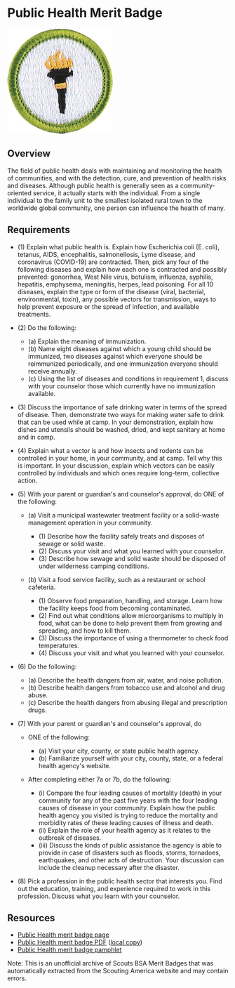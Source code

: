 

# Public Health Merit Badge

![Public Health Merit Badge](images/public-health-merit-badge.jpg)

## Overview



The field of public health deals with maintaining and monitoring the health of communities, and with the detection, cure, and prevention of health risks and diseases. Although public health is generally seen as a community-oriented service, it actually starts with the individual. From a single individual to the family unit to the smallest isolated rural town to the worldwide global community, one person can influence the health of many.

## Requirements

* (1) Explain what public health is. Explain how Escherichia coli (E. coli), tetanus, AIDS, encephalitis, salmonellosis, Lyme disease, and coronavirus (COVID-19) are contracted. Then, pick any four of the following diseases and explain how each one is contracted and possibly prevented: gonorrhea, West Nile virus, botulism, influenza, syphilis, hepatitis, emphysema, meningitis, herpes, lead poisoning. For all 10 diseases, explain the type or form of the disease (viral, bacterial, environmental, toxin), any possible vectors for transmission, ways to help prevent exposure or the spread of infection, and available treatments.
* (2) Do the following:
    * (a) Explain the meaning of immunization.
    * (b) Name eight diseases against which a young child should be immunized, two diseases against which everyone should be reimmunized periodically, and one immunization everyone should receive annually.
    * (c) Using the list of diseases and conditions in requirement 1, discuss with your counselor those which currently have no immunization available.


* (3) Discuss the importance of safe drinking water in terms of the spread of disease. Then, demonstrate two ways for making water safe to drink that can be used while at camp. In your demonstration, explain how dishes and utensils should be washed, dried, and kept sanitary at home and in camp.
* (4) Explain what a vector is and how insects and rodents can be controlled in your home, in your community, and at camp. Tell why this is important. In your discussion, explain which vectors can be easily controlled by individuals and which ones require long-term, collective action.
* (5) With your parent or guardian's and counselor's approval, do ONE of the following:
    * (a) Visit a municipal wastewater treatment facility or a solid-waste management operation in your community.
        * (1) Describe how the facility safely treats and disposes of sewage or solid waste.
        * (2) Discuss your visit and what you learned with your counselor.
        * (3) Describe how sewage and solid waste should be disposed of under wilderness camping conditions.


    * (b) Visit a food service facility, such as a restaurant or school cafeteria.
        * (1) Observe food preparation, handling, and storage. Learn how the facility keeps food from becoming contaminated.
        * (2) Find out what conditions allow microorganisms to multiply in food, what can be done to help prevent them from growing and spreading, and how to kill them.
        * (3) Discuss the importance of using a thermometer to check food temperatures.
        * (4) Discuss your visit and what you learned with your counselor.




* (6) Do the following:
    * (a) Describe the health dangers from air, water, and noise pollution.
    * (b) Describe health dangers from tobacco use and alcohol and drug abuse.
    * (c) Describe the health dangers from abusing illegal and prescription drugs.


* (7) With your parent or guardian's and counselor's approval, do
    * ONE of the following:
        * (a) Visit your city, county, or state public health agency.
        * (b) Familiarize yourself with your city, county, state, or a federal health agency's website.


    * After completing either 7a or 7b, do the following:
        * (i) Compare the four leading causes of mortality (death) in your community for any of the past five years with the four leading causes of disease in your community. Explain how the public health agency you visited is trying to reduce the mortality and morbidity rates of these leading causes of illness and death.
        * (ii) Explain the role of your health agency as it relates to the outbreak of diseases.
        * (iii) Discuss the kinds of public assistance the agency is able to provide in case of disasters such as floods, storms, tornadoes, earthquakes, and other acts of destruction. Your discussion can include the cleanup necessary after the disaster.




* (8) Pick a profession in the public health sector that interests you. Find out the education, training, and experience required to work in this profession. Discuss what you learn with your counselor.


## Resources

- [Public Health merit badge page](https://www.scouting.org/merit-badges/public-health/)
- [Public Health merit badge PDF](https://filestore.scouting.org/filestore/Merit_Badge_ReqandRes/35935(21)PublicHealth_REQ.pdf) ([local copy](files/public-health-merit-badge.pdf))
- [Public Health merit badge pamphlet](None)

Note: This is an unofficial archive of Scouts BSA Merit Badges that was automatically extracted from the Scouting America website and may contain errors.